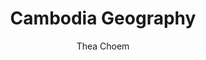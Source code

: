 ---
layout: post
title: Cambodia Geography
permalink: /portfolios/camgeo/
categories: portfolio
author: Thea Choem
comments: true
cover:
ss1: assets/portfolios/camgeo/home.png
ss2: assets/portfolios/camgeo/provincedetail.png
bg-color: CE2B30
start_date: 2021-06-29
tags:
- Flutter
- Google Map
- Open Weather API
- Firebase
- http
---